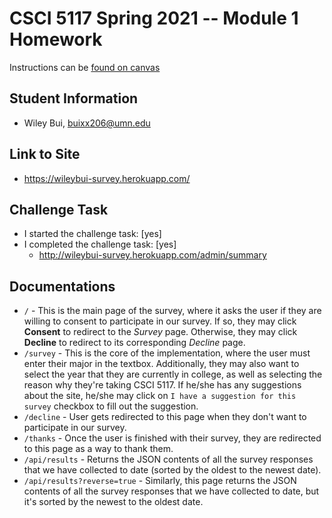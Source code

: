 # CSCI 5117 Spring 2021 -- Module 1 Homework
Instructions can be [found on canvas](https://canvas.umn.edu/courses/217951/pages/homework-1)


## Student Information
* Wiley Bui, buixx206@umn.edu

## Link to Site
* <https://wileybui-survey.herokuapp.com/>

## Challenge Task
* I started the challenge task: [yes]
* I completed the challenge task: [yes]
    * <http://wileybui-survey.herokuapp.com/admin/summary>

## Documentations
* `/` - This is the main page of the survey, where it asks the user if they are willing to consent to participate in our survey. If so, they may click **Consent** to redirect to the *Survey* page. Otherwise, they may click **Decline** to redirect to its corresponding *Decline* page.
* `/survey` - This is the core of the implementation, where the user must enter their major in the textbox. Additionally, they may also want to select the year that they are currently in college, as well as selecting the reason why they're taking CSCI 5117. If he/she has any suggestions about the site, he/she may click on `I have a suggestion for this survey` checkbox to fill out the suggestion.
* `/decline` - User gets redirected to this page when they don't want to participate in our survey.
* `/thanks` - Once the user is finished with their survey, they are redirected to this page as a way to thank them.
* `/api/results` - Returns the JSON contents of all the survey responses that we have collected to date (sorted by the oldest to the newest date).
* `/api/results?reverse=true` - Similarly, this page returns the JSON contents of all the survey responses that we have collected to date, but it's sorted by the newest to the oldest date.